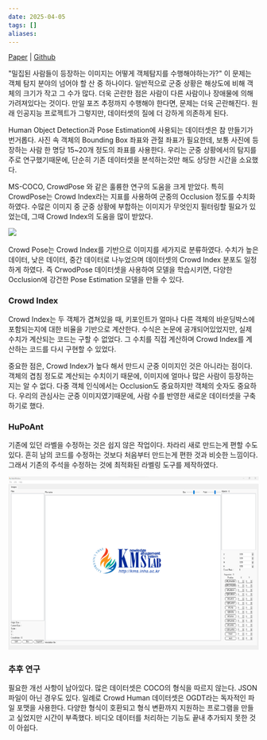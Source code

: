 ```yaml
---
date: 2025-04-05
tags: []
aliases:
---
```


[Paper](https://www.dbpia.co.kr/journal/articleDetail?nodeId=NODE12014926) | [Github](https://github.com/InhaKMS/HuPo-AnT)

"밀집된 사람들이 등장하는 이미지는 어떻게 객체탐지를 수행해야하는가?" 이 문제는 객체 탐지 분야의 넘어야 할 산 중 하나이다. 일반적으로 군중 상황은 해상도에 비해 객체의 크기가 작고 그 수가 많다. 더욱 곤란한 점은 사람이 다른 사람이나 장애물에 의해 가려져있다는 것이다. 만일 포즈 추정까지 수행해야 한다면, 문제는 더욱 곤란해진다. 원래 인공지능 프로젝트가 그렇지만, 데이터셋의 질에 더 강하게 의존하게 된다. 

Human Object Detection과 Pose Estimation에 사용되는 데이터셋은 참 만들기가 번거롭다. 사진 속 객체의 Bounding Box 좌표와 관절 좌표가 필요한데,  보통 사진에 등장하는 사람 한 명당 15~20개 정도의 좌표를 사용한다. 우리는 군중 상황에서의 탐지를 주로 연구했기때문에, 단순히 기존 데이터셋을 분석하는것만 해도 상당한 시간을 소요했다. 

MS-COCO, CrowdPose 와 같은 훌륭한 연구의 도움을 크게 받았다. 특히 CrowdPose는 Crowd Index라는 지표를 사용하여 군중의 Occlusion 정도를 수치화하였다. 수많은 이미지 중 군중 상황에 부합하는 이미지가 무엇인지 필터링할 필요가 있었는데, 그때 Crowd Index의 도움을 많이 받았다. 


[![](https://github.com/jeffffffli/CrowdPose/raw/master/crowdpose.gif)](https://github.com/jeffffffli/CrowdPose/blob/master/crowdpose.gif)

Crowd Pose는 Crowd Index를 기반으로 이미지를 세가지로 분류하였다. 수치가 높은 데이터, 낮은 데이터, 중간 데이터로 나누었으며 데이터셋의 Crowd Index 분포도 일정하게 하였다. 즉 CrwodPose 데이터셋을 사용하여 모델을 학습시키면, 다양한 Occlusion에 강건한 Pose Estimation 모델을 만들 수 있다. 

### Crowd Index

Crowd Index는 두 객체가 겹쳐있을 때, 키포인트가 얼마나 다른 객체의 바운딩박스에 포함되는지에 대한 비율을 기반으로 계산한다. 수식은 논문에 공개되어있었지만, 실제 수치가 계산되는 코드는 구할 수 없었다. 그 수치를 직접 계산하며 Crowd Index를 계산하는 코드를 다시 구현할 수 있었다.

중요한 점은, Crowd Index가 높다 해서 만드시 군중 이미지인 것은 아니라는 점이다. 객체의 겹침 정도로 계산되는 수치이기 때문에, 이미지에 얼마나 많은 사람이 등장하는지는 알 수 없다. 다중 객체 인식에서는 Occlusion도 중요하지만 객체의 숫자도 중요하다. 우리의 관심사는 군중 이미지였기때문에, 사람 수를 반영한 새로운 데이터셋을 구축하기로 했다. 

### HuPoAnt

기존에 있던 라벨을 수정하는 것은 쉽지 않은 작업이다. 차라리 새로 만드는게 편할 수도 있다. 흔히 남의 코드를 수정하는 것보다 처음부터 만드는게 편한 것과 비슷한 느낌이다. 그래서 기존의 주석을 수정하는 것에 최적화된 라벨링 도구를 제작하였다. 


![hupoant2](images/hupoant_2.png)


### 추후 연구

필요한 개선 사항이 남아있다. 많은 데이터셋은 COCO의 형식을 따르지 않는다. JSON 파일이 아닌 경우도 있다. 일례로 Crowd Human 데이터셋은 OGDT라는 독자적인 파일 포맷을 사용한다. 다양한 형식이 호환되고 형식 변환까지 지원하는 프로그램을 만들고 싶었지만 시간이 부족했다. 비디오 데이터를 처리하는 기능도 끝내 추가되지 못한 것이 아쉽다. 